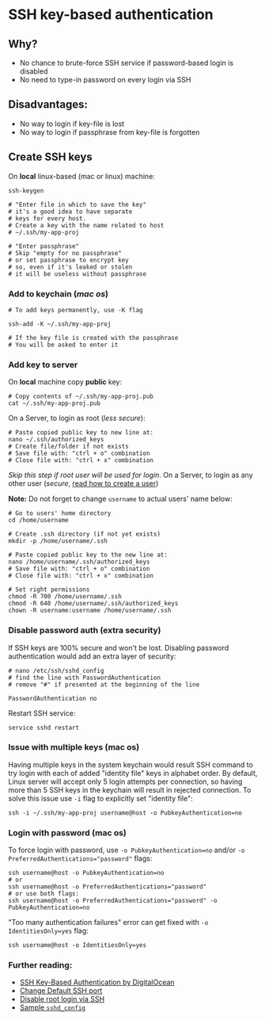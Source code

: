 # SSH key-based authentication

## Why?

- No chance to brute-force SSH service if password-based login is disabled
- No need to type-in password on every login via SSH

## Disadvantages:

- No way to login if key-file is lost
- No way to login if passphrase from key-file is forgotten

## Create SSH keys

On __local__ linux-based (mac or linux) machine:

```shell
ssh-keygen

# "Enter file in which to save the key"
# it's a good idea to have separate
# keys for every host.
# Create a key with the name related to host
# ~/.ssh/my-app-proj

# "Enter passphrase"
# Skip "empty for no passphrase"
# or set passphrase to encrypt key
# so, even if it's leaked or stolen
# it will be useless without passphrase
```

### Add to keychain (*mac os*)

```shell
# To add keys permanently, use -K flag

ssh-add -K ~/.ssh/my-app-proj

# If the key file is created with the passphrase
# You will be asked to enter it
```

### Add key to server

On __local__ machine copy __public__ key:

```shell
# Copy contents of ~/.ssh/my-app-proj.pub
cat ~/.ssh/my-app-proj.pub
```

On a Server, to login as root (*less secure*):

```shell
# Paste copied public key to new line at:
nano ~/.ssh/authorized_keys
# Create file/folder if not exists
# Save file with: "ctrl + o" combination
# Close file with: "ctrl + x" combination
```

*Skip this step if root user will be used for login*. On a Server, to login as any other user (*secure*, [read how to create a user](https://github.com/VeliovGroup/ostrio/blob/master/tutorials/linux/users/create-user.md))

__Note:__ Do not forget to change `username` to actual users' name below:

```shell
# Go to users' home directory
cd /home/username

# Create .ssh directory (if not yet exists)
mkdir -p /home/username/.ssh

# Paste copied public key to the new line at:
nano /home/username/.ssh/authorized_keys
# Save file with: "ctrl + o" combination
# Close file with: "ctrl + x" combination

# Set right permissions
chmod -R 700 /home/username/.ssh
chmod -R 640 /home/username/.ssh/authorized_keys
chown -R username:username /home/username/.ssh
```

### Disable password auth (extra security)

If SSH keys are 100% secure and won't be lost. Disabling password authentication would add an extra layer of security:

```shell
# nano /etc/ssh/sshd_config
# find the line with PasswordAuthentication
# remove "#" if presented at the beginning of the line

PasswordAuthentication no
```

Restart SSH service:

```shell
service sshd restart
```

### Issue with multiple keys (mac os)

Having multiple keys in the system keychain would result SSH command to try login with each of added "identity file" keys in alphabet order. By default, Linux server will accept only 5 login attempts per connection, so having more than 5 SSH keys in the keychain will result in rejected connection. To solve this issue use `-i` flag to explicitly set "identity file":

```shell
ssh -i ~/.ssh/my-app-proj username@host -o PubkeyAuthentication=no
```

### Login with password (mac os)

To force login with password, use `-o PubkeyAuthentication=no` and/or `-o PreferredAuthentications="password"` flags:

```shell
ssh username@host -o PubkeyAuthentication=no
# or
ssh username@host -o PreferredAuthentications="password"
# or use both flags:
ssh username@host -o PreferredAuthentications="password" -o PubkeyAuthentication=no
```

"Too many authentication failures" error can get fixed with `-o IdentitiesOnly=yes` flag:

```shell
ssh username@host -o IdentitiesOnly=yes
```

### Further reading:

- [SSH Key-Based Authentication by DigitalOcean](https://www.digitalocean.com/community/tutorials/how-to-configure-ssh-key-based-authentication-on-a-linux-server)
- [Change Default SSH port](https://github.com/VeliovGroup/ostrio/blob/master/tutorials/linux/security/change-ssh-port.md)
- [Disable root login via SSH](https://github.com/VeliovGroup/ostrio/blob/master/tutorials/linux/security/disable-ssh-root.md)
- [Sample `sshd_config`](https://github.com/VeliovGroup/ostrio/blob/master/tutorials/linux/security/sshd_config)
